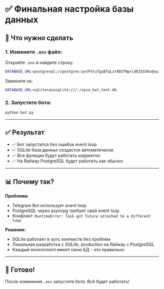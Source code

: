 # ✅ Финальная настройка базы данных

## 📝 Что нужно сделать

### 1. Измените `.env` файл:

Откройте `.env` и найдите строку:
```bash
DATABASE_URL=postgresql://postgres:qvtFVluTguBfqLzrADIfNprLdEISSSKx@switchback.proxy.rlwy.net:10308/railway
```

Замените на:
```bash
DATABASE_URL=sqlite+aiosqlite:///./spin_bot_test.db
```

### 2. Запустите бота:

```bash
python bot.py
```

---

## ✅ Результат

- ✅ Бот запустится без ошибок event loop
- ✅ SQLite база данных создастся автоматически
- ✅ Все функции будут работать корректно
- ✅ На Railway PostgreSQL будет работать как обычно

---

## 📊 Почему так?

**Проблема:**
- Telegram Bot использует event loop
- PostgreSQL через asyncpg требует свой event loop
- Конфликт: `RuntimeError: Task got Future attached to a different loop`

**Решение:**
- SQLite работает в sync контексте без проблем
- Локальная разработка с SQLite, production на Railway с PostgreSQL
- Каждый environment имеет свою БД - это правильно

---

## 🚀 Готово!

После изменения `.env` запустите бота. Всё будет работать!


